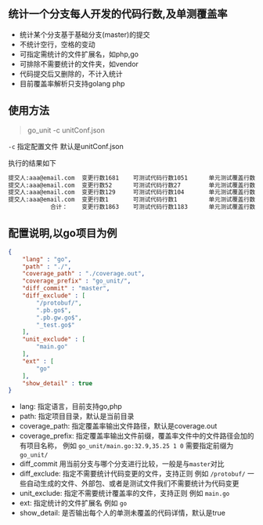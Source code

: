 ## 统计一个分支每人开发的代码行数,及单测覆盖率

- 统计某个分支基于基础分支(master)的提交
- 不统计空行，空格的变动
- 可指定需统计的文件扩展名，如php,go
- 可排除不需要统计的文件夹，如vendor
- 代码提交后又删除的，不计入统计
- 目前覆盖率解析只支持golang php


## 使用方法
> go_unit -c unitConf.json

```-c``` 指定配置文件 默认是unitConf.json

执行的结果如下
```txt
提交人:aaa@email.com  变更行数1681    可测试代码行数1051      单元测试覆盖行数933     覆盖率88.77%
提交人:aaa@email.com  变更行数52      可测试代码行数27        单元测试覆盖行数26      覆盖率96.30%
提交人:aaa@email.com  变更行数129     可测试代码行数104       单元测试覆盖行数32      覆盖率30.77%
提交人:aaa@email.com  变更行数1       可测试代码行数1         单元测试覆盖行数1       覆盖率100.00%
            合计：    变更行数1863    可测试代码行数1183      单元测试覆盖行数992     覆盖率83.85%

```

## 配置说明,以go项目为例
```json
{
    "lang" : "go",
    "path" : "./",
    "coverage_path" : "./coverage.out",
    "coverage_prefix" : "go_unit/",
    "diff_commit" : "master",
    "diff_exclude" : [
        "/protobuf/",
        ".pb.go$",
        ".pb.gw.go$",
        "_test.go$"
    ],
    "unit_exclude" : [
        "main.go"
    ],
    "ext" : [
        "go"
    ],
    "show_detail" : true
}
```
- lang: 指定语言，目前支持go,php
- path: 指定项目目录，默认是当前目录
- coverage_path: 指定覆盖率输出文件路径，默认是coverage.out
- coverage_prefix: 指定覆盖率输出文件前缀，覆盖率文件中的文件路径会加的有项目名称，
  例如 `go_unit/main.go:32.9,35.25 1 0` 需要指定前缀为 `go_unit/`
- diff_commit 用当前分支与哪个分支进行比较，一般是与`master`对比
- diff_exclude: 指定不需要统计代码变更的文件，支持正则 例如 `/protobuf/` 一些自动生成的文件、外部包、或者是测试文件我们不需要统计为代码变更
- unit_exclude: 指定不需要统计覆盖率的文件，支持正则 例如 `main.go` 
- ext: 指定统计的文件扩展名 例如 `go`
- show_detail: 是否输出每个人的单测未覆盖的代码详情，默认是true